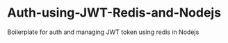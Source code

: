 # Auth-using-JWT-Redis-and-Nodejs
Boilerplate for auth and managing JWT token using redis in Nodejs
